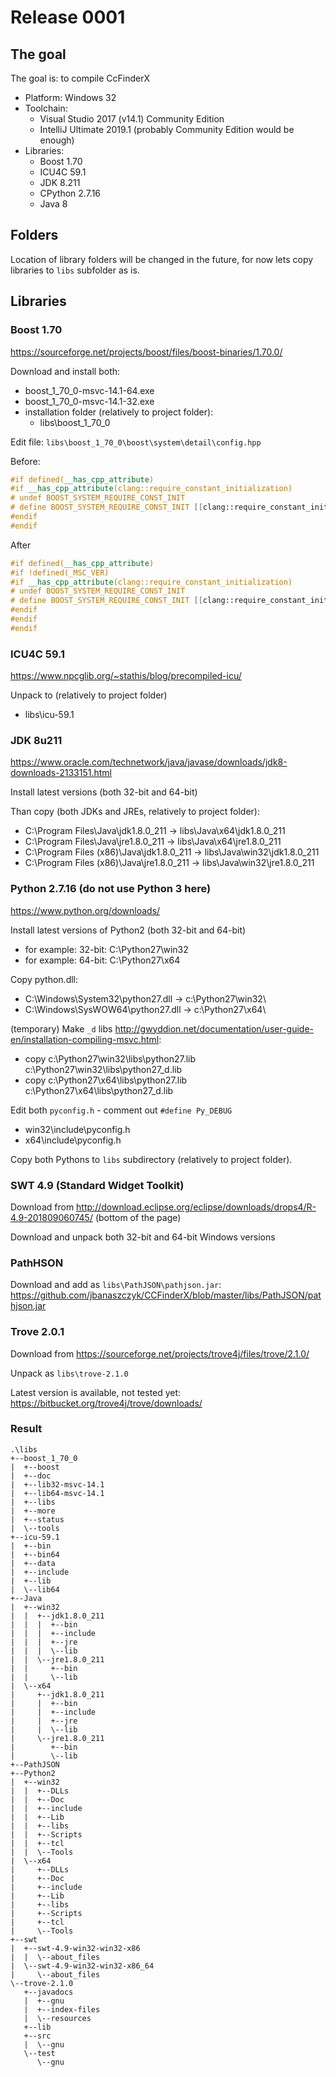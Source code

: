 # Release 0001

## The goal

The goal is: to compile CcFinderX
* Platform: Windows 32
* Toolchain:
  * Visual Studio 2017 (v14.1) Community Edition
  * IntelliJ Ultimate 2019.1 (probably Community Edition would be enough)
* Libraries:
  * Boost 1.70
  * ICU4C 59.1
  * JDK 8.211
  * CPython 2.7.16
  * Java 8

## Folders

Location of library folders will be changed in the future, for now lets copy libraries to `libs` subfolder as is.

## Libraries

### Boost 1.70

https://sourceforge.net/projects/boost/files/boost-binaries/1.70.0/

Download and install both:
* boost_1_70_0-msvc-14.1-64.exe
* boost_1_70_0-msvc-14.1-32.exe
* installation folder (relatively to project folder):
  * libs\boost_1_70_0

Edit file: `libs\boost_1_70_0\boost\system\detail\config.hpp`

Before:
```CPP
#if defined(__has_cpp_attribute)
#if __has_cpp_attribute(clang::require_constant_initialization)
# undef BOOST_SYSTEM_REQUIRE_CONST_INIT
# define BOOST_SYSTEM_REQUIRE_CONST_INIT [[clang::require_constant_initialization]]
#endif
#endif
```

After
```CPP
#if defined(__has_cpp_attribute)
#if !defined(_MSC_VER)
#if __has_cpp_attribute(clang::require_constant_initialization)
# undef BOOST_SYSTEM_REQUIRE_CONST_INIT
# define BOOST_SYSTEM_REQUIRE_CONST_INIT [[clang::require_constant_initialization]]
#endif
#endif
#endif

```

### ICU4C 59.1

https://www.npcglib.org/~stathis/blog/precompiled-icu/

Unpack to (relatively to project folder)
* libs\icu-59.1

### JDK 8u211

https://www.oracle.com/technetwork/java/javase/downloads/jdk8-downloads-2133151.html

Install latest versions (both 32-bit and 64-bit)

Than copy (both JDKs and JREs, relatively to project folder):
* C:\Program Files\Java\jdk1.8.0_211 -> libs\Java\x64\jdk1.8.0_211
* C:\Program Files\Java\jre1.8.0_211 -> libs\Java\x64\jre1.8.0_211
* C:\Program Files (x86)\Java\jdk1.8.0_211 -> libs\Java\win32\jdk1.8.0_211
* C:\Program Files (x86)\Java\jre1.8.0_211 -> libs\Java\win32\jre1.8.0_211

### Python 2.7.16 (do not use Python 3 here)

https://www.python.org/downloads/

Install latest versions of Python2 (both 32-bit and 64-bit)
* for example: 32-bit: C:\Python27\win32
* for example: 64-bit: C:\Python27\x64

Copy python.dll:
* C:\Windows\System32\python27.dll -> c:\Python27\win32\
* C:\Windows\SysWOW64\python27.dll -> c:\Python27\x64\

(temporary) Make `_d` libs http://gwyddion.net/documentation/user-guide-en/installation-compiling-msvc.html:
* copy c:\Python27\win32\libs\python27.lib c:\Python27\win32\libs\python27_d.lib
* copy c:\Python27\x64\libs\python27.lib c:\Python27\x64\libs\python27_d.lib

Edit both `pyconfig.h` - comment out `#define Py_DEBUG`
* win32\include\pyconfig.h
* x64\include\pyconfig.h

Copy both Pythons to `libs` subdirectory (relatively to project folder).

### SWT 4.9 (Standard Widget Toolkit)

Download from http://download.eclipse.org/eclipse/downloads/drops4/R-4.9-201809060745/ (bottom of the page)

Download and unpack both 32-bit and 64-bit Windows versions



### PathHSON

Download and add as `libs\PathJSON\pathjson.jar`: https://github.com/jbanaszczyk/CCFinderX/blob/master/libs/PathJSON/pathjson.jar

### Trove 2.0.1

Download from https://sourceforge.net/projects/trove4j/files/trove/2.1.0/

Unpack as `libs\trove-2.1.0`

Latest version is available, not tested yet: https://bitbucket.org/trove4j/trove/downloads/

### Result

```
.\libs
+--boost_1_70_0
|  +--boost
|  +--doc
|  +--lib32-msvc-14.1
|  +--lib64-msvc-14.1
|  +--libs
|  +--more
|  +--status
|  \--tools
+--icu-59.1
|  +--bin
|  +--bin64
|  +--data
|  +--include
|  +--lib
|  \--lib64
+--Java
|  +--win32
|  |  +--jdk1.8.0_211
|  |  |  +--bin
|  |  |  +--include
|  |  |  +--jre
|  |  |  \--lib
|  |  \--jre1.8.0_211
|  |     +--bin
|  |     \--lib
|  \--x64
|     +--jdk1.8.0_211
|     |  +--bin
|     |  +--include
|     |  +--jre
|     |  \--lib
|     \--jre1.8.0_211
|        +--bin
|        \--lib
+--PathJSON
+--Python2
|  +--win32
|  |  +--DLLs
|  |  +--Doc
|  |  +--include
|  |  +--Lib
|  |  +--libs
|  |  +--Scripts
|  |  +--tcl
|  |  \--Tools
|  \--x64
|     +--DLLs
|     +--Doc
|     +--include
|     +--Lib
|     +--libs
|     +--Scripts
|     +--tcl
|     \--Tools
+--swt
|  +--swt-4.9-win32-win32-x86
|  |  \--about_files
|  \--swt-4.9-win32-win32-x86_64
|     \--about_files
\--trove-2.1.0
   +--javadocs
   |  +--gnu
   |  +--index-files
   |  \--resources
   +--lib
   +--src
   |  \--gnu
   \--test
      \--gnu

```
